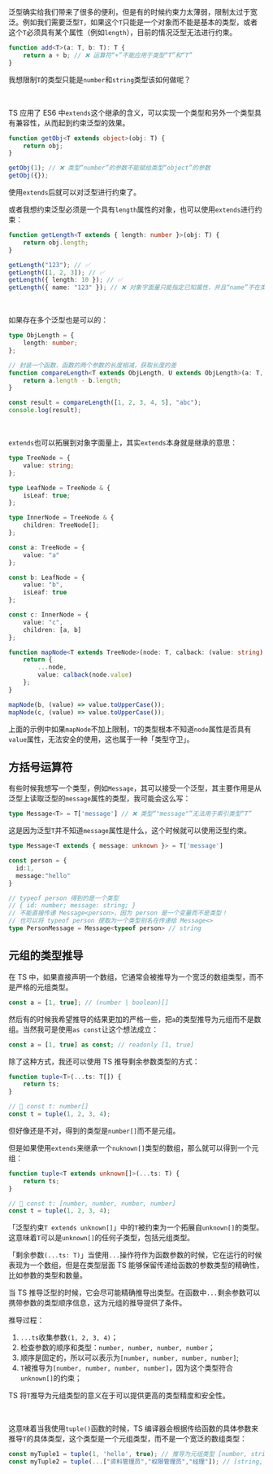 泛型确实给我们带来了很多的便利，但是有的时候约束力太薄弱，限制太过于宽泛。例如我们需要泛型`T`，如果这个`T`只能是一个对象而不能是基本的类型，或者这个`T`必须具有某个属性（例如`length`），目前的情况泛型无法进行约束。

```typescript
function add<T>(a: T, b: T): T {
    return a + b; // ❌ 运算符“+”不能应用于类型“T”和“T”
}
```

我想限制`T`的类型只能是`number`和`string`类型该如何做呢？

<br />

TS 应用了 ES6 中`extends`这个继承的含义，可以实现一个类型和另外一个类型具有兼容性，从而起到约束泛型的效果。

```typescript
function getObj<T extends object>(obj: T) {
    return obj;
}

getObj(1); // ❌ 类型“number”的参数不能赋给类型“object”的参数
getObj({});
```

使用`extends`后就可以对泛型进行约束了。

或者我想约束泛型必须是一个具有`length`属性的对象，也可以使用`extends`进行约束：

```typescript
function getLength<T extends { length: number }>(obj: T) {
    return obj.length;
}

getLength("123"); // ✅
getLength([1, 2, 3]); // ✅
getLength({ length: 10 }); // ✅
getLength({ name: "123" }); // ❌ 对象字面量只能指定已知属性，并且“name”不在类型“{ length: number; }”中
```

<br />

如果存在多个泛型也是可以的：

```typescript
type ObjLength = {
    length: number;
};

// 封装一个函数，函数的两个参数的长度相减，获取长度的差
function compareLength<T extends ObjLength, U extends ObjLength>(a: T, b: U) {
    return a.length - b.length;
}

const result = compareLength([1, 2, 3, 4, 5], "abc");
console.log(result);
```

<br />

`extends`也可以拓展到对象字面量上，其实`extends`本身就是继承的意思：

```typescript
type TreeNode = {
    value: string;
};

type LeafNode = TreeNode & {
    isLeaf: true;
};

type InnerNode = TreeNode & {
    children: TreeNode[];
};

const a: TreeNode = {
    value: "a"
};

const b: LeafNode = {
    value: "b",
    isLeaf: true
};

const c: InnerNode = {
    value: "c",
    children: [a, b]
};

function mapNode<T extends TreeNode>(node: T, calback: (value: string) => string) {
    return {
        ...node,
        value: calback(node.value)
    };
}

mapNode(b, (value) => value.toUpperCase());
mapNode(c, (value) => value.toUpperCase());
```

上面的示例中如果`mapNode`不加上限制，`T`的类型根本不知道`node`属性是否具有`value`属性，无法安全的使用，这也属于一种「类型守卫」。


##   方括号运算符

有些时候我想写一个类型，例如`Message`，其可以接受一个泛型，其主要作用是从泛型上读取泛型的`message`属性的类型，我可能会这么写：

```typescript
type Message<T> = T['message'] // ❌ 类型“"message"”无法用于索引类型“T”
```

这是因为泛型`T`并不知道`message`属性是什么，这个时候就可以使用泛型约束。

```typescript
type Message<T extends { message: unknown }> = T['message']

const person = {
  id:1,
  message:"hello"
}

// typeof person 得到的是一个类型
// { id: number; message: string; }
// 不能直接传递 Message<person>，因为 person 是一个变量而不是类型！
// 也可以将 typeof person 提取为一个类型别名在传递给 Message<>
type PersonMessage = Message<typeof person> // string
```

##   元组的类型推导

在 TS 中，如果直接声明一个数组，它通常会被推导为一个宽泛的数组类型，而不是严格的元组类型。

```typescript
const a = [1, true]; // (number | boolean)[]
```

然后有的时候我希望推导的结果更加的严格一些，把`a`的类型推导为元组而不是数组。当然我可是使用`as const`让这个想法成立：

```typescript
const a = [1, true] as const; // readonly [1, true]
```

除了这种方式，我还可以使用 TS 推导剩余参数类型的方式：

```typescript
function tuple<T>(...ts: T[]) {
    return ts;
}

// 🤔 const t: number[]
const t = tuple(1, 2, 3, 4);
```

但好像还是不对，得到的类型是`number[]`而不是元组。

但是如果使用`extends`来继承一个`nuknown[]`类型的数组，那么就可以得到一个元组：

```typescript
function tuple<T extends unknown[]>(...ts: T) {
    return ts;
}

// 🤔 const t: [number, number, number, number]
const t = tuple(1, 2, 3, 4); 
```

「泛型约束`T extends unknown[]`」中的`T`被约束为一个拓展自`unknown[]`的类型。这意味着`T`可以是`unknown[]`的任何子类型，包括元组类型。

「剩余参数`(...ts: T)`」当使用`...`操作符作为函数参数的时候，它在运行的时候表现为一个数组，但是在类型层面 TS 能够保留传递给函数的参数类型的精确性，比如参数的类型和数量。

当 TS 推导泛型的时候，它会尽可能精确推导出类型。在函数中`...`剩余参数可以携带参数的类型顺序信息，这为元组的推导提供了条件。

推导过程：

1. `...ts`收集参数`(1, 2, 3, 4)`；
2. 检查参数的顺序和类型：`number, number, number, number`；
3. 顺序是固定的，所以可以表示为`[number, number, number, number]`;
4. `T`被推导为`[number, number, number, number]`，因为这个类型符合`unknown[]`的约束；

TS 将`T`推导为元组类型的意义在于可以提供更高的类型精度和安全性。

<br />

这意味着当我使用`tuple()`函数的时候，TS 编译器会根据传给函数的具体参数来推导`T`的具体类型，这个类型是一个元组类型，而不是一个宽泛的数组类型：

```typescript
const myTuple1 = tuple(1, 'hello', true); // 推导为元组类型 [number, string, boolean]
const myTuple2 = tuple(...["资料管理员","权限管理员","经理"]); // [string, string, string]
```

